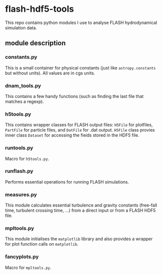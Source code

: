 # flash-hdf5-tools
This repo contains python modules I use to analyse FLASH hydrodynamical simulation data.

## module description

### constants.py
This is a small container for physical constants (just like `astropy.constants` but without units). All values are in cgs units.

### dnam_tools.py
This contains a few handy functions (such as finding the last file that matches a regexp).

### h5tools.py
This contains wrapper classes for FLASH output files: `H5File` for plotfiles, `PartFile` for particle files, and `DatFile` for .dat output. `H5File` class provies inner class `Dataset` for accessing the fieids stored in the HDF5 file.

### runtools.py
Macro for `h5tools.py`.

### runflash.py
Performs essential operations for running FLASH simulations.

### measures.py
This module calculates essential turbulence and gravity constants (free-fall time, turbulent crossing time, ...) from a direct input or from a FLASH HDF5 file.

### mpltools.py
This module initialises the `matplotlib` library and also provides a wrapper for plot function calls on `matplotlib`.

### fancyplots.py
Macro for `mpltools.py`.

